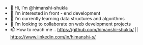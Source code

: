 - 👋 Hi, I’m @himanshi-shukla
- 👀 I’m interested in front - end development
- 🌱 I’m currently learning data structures and algorithms
- 💞️ I’m looking to collaborate on web development projects
- 📫 How to reach me .. https://github.com/himanshi-shukla/ || https://www.linkedin.com/in/himanshi-s/


